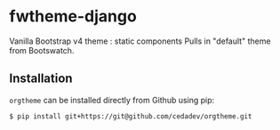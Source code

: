 # fwtheme-django

Vanilla Bootstrap v4 theme : static components
Pulls in "default" theme from Bootswatch.

## Installation

`orgtheme` can be installed directly from Github using pip:

```
$ pip install git+https://git@github.com/cedadev/orgtheme.git
```
